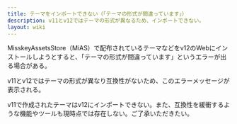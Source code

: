 ```yaml
---
title: テーマをインポートできない（「テーマの形式が間違っています」）
description: v11とv12ではテーマの形式が異なるため、インポートできない。
layout: wiki
---
```

MisskeyAssetsStore（MiAS）で配布されているテーマなどをv12のWebにインストールしようとすると、「テーマの形式が間違っています」というエラーが出る場合がある。

v11とv12ではテーマの形式が異なり互換性がないため、このエラーメッセージが表示される。

v11で作成されたテーマはv12にインポートできない。また、互換性を緩衝するような機能やツールも現時点では存在しない。ご了承いただきたい。
